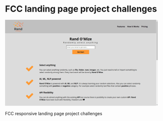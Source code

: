 # FCC landing page project challenges

![The project's screenshot.](ss/landing-page-d.png)

FCC responsive landing page project challenges
